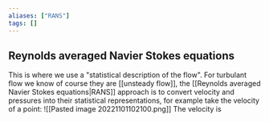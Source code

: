 ```yaml
---
aliases: ["RANS"]
tags: []
---
```


## Reynolds averaged Navier Stokes equations

This is where we use a "statistical description of the flow". For turbulant flow we know of course they are [[unsteady flow]], the [[Reynolds averaged Navier Stokes equations|RANS]] approach is to convert velocity and pressures into their statistical representations, for example take the velocity of a point:
![[Pasted image 20221101102100.png]]
The velocity is 


